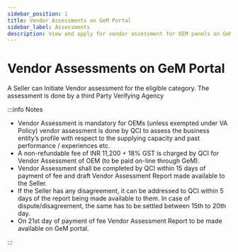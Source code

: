 ```yaml
---
sidebar_position: 1
title: Vendor Assessments on GeM Portal
sidebar_label: Assessments
description: View and apply for vendor assessment for OEM panels on GeM Portal
---
```


# Vendor Assessments on GeM Portal
A Seller can Initiate Vendor assessment for the eligible category. The assessment is done by a third Party Verifying Agency

:::info Notes

- Vendor Assessment is mandatory for OEMs (unless exempted under VA Policy) vendor assessment is done by QCI to assess the business entity’s profile with respect to the supplying capacity and past performance / experiences etc.
- A non-refundable fee of INR 11,200 + 18% GST is charged by QCI for Vendor Assessment of OEM (to be paid on-line through GeM).
- Vendor Assessment shall be completed by QCI within 15 days of payment of fee and draft Vendor Assessment Report made available to the Seller.
- If the Seller has any disagreement, it can be addressed to QCI within 5 days of the report being made available to them. In case of dispute/disagreement, the same has to be settled between 15th to 20th day.
- On 21st day of payment of fee Vendor Assessment Report to be made available on GeM portal.

:::